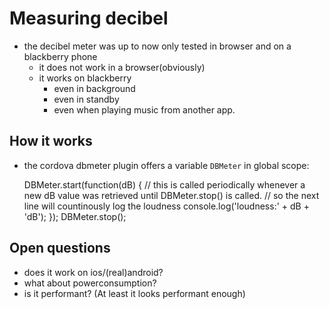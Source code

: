 # Measuring decibel
- the decibel meter was up to now only tested in browser and on a blackberry phone
  - it does not work in a browser(obviously)
  - it works on blackberry
    - even in background
    - even in standby
    - even when playing music from another app.

## How it works
- the cordova dbmeter plugin offers a variable `DBMeter` in global scope:

  DBMeter.start(function(dB) {
    // this is called periodically whenever a new dB value was retrieved until DBMeter.stop() is called.
    // so the next line will countinously log the loudness
    console.log('loudness:' + dB + 'dB');
  });
  DBMeter.stop();

## Open questions
- does it work on ios/(real)android?
- what about powerconsumption?
- is it performant? (At least it looks performant enough)
